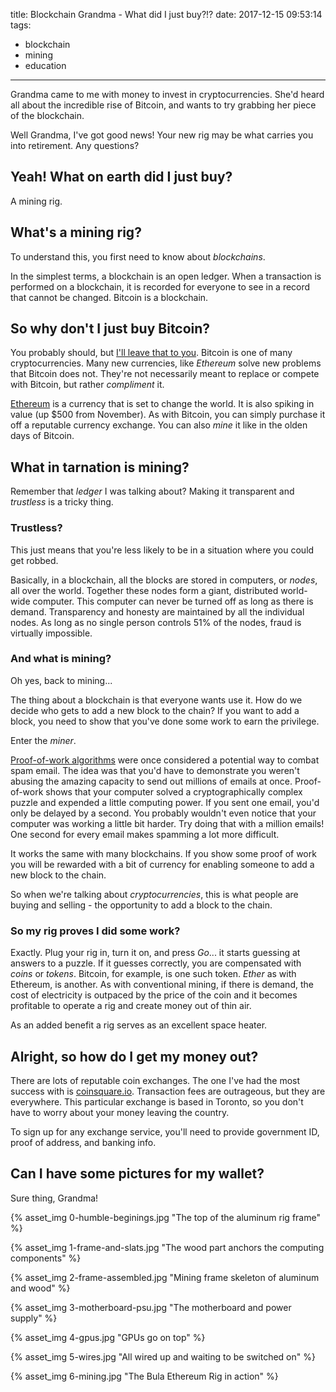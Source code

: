 title: Blockchain Grandma - What did I just buy?!?
date: 2017-12-15 09:53:14
tags:
- blockchain
- mining
- education
---

Grandma came to me with money to invest in cryptocurrencies. She'd heard all about the incredible rise of Bitcoin, and wants to try grabbing her piece of the blockchain.

Well Grandma, I've got good news! Your new rig may be what carries you into retirement. Any questions?

## Yeah! What on earth did I just buy?

A mining rig.

## What's a mining rig?

To understand this, you first need to know about _blockchains_.

In the simplest terms, a blockchain is an open ledger. When a transaction is performed on a blockchain, it is recorded for everyone to see in a record that cannot be changed. Bitcoin is a blockchain.

## So why don't I just buy Bitcoin?

You probably should, but [I'll leave that to you](https://quadrigacx.com). Bitcoin is one of many cryptocurrencies. Many new currencies, like _Ethereum_ solve new problems that Bitcoin does not. They're not necessarily meant to replace or compete with Bitcoin, but rather _compliment_ it.

[Ethereum](https://www.ethereum.org/) is a currency that is set to change the world. It is also spiking in value (up $500 from November). As with Bitcoin, you can simply purchase it off a reputable currency exchange. You can also _mine_ it like in the olden days of Bitcoin.

## What in tarnation is mining?

Remember that _ledger_ I was talking about? Making it transparent and _trustless_ is a tricky thing.

### Trustless?

This just means that you're less likely to be in a situation where you could get robbed.

Basically, in a blockchain, all the blocks are stored in computers, or _nodes_, all over the world. Together these nodes form a giant, distributed world-wide computer. This computer can never be turned off as long as there is demand. Transparency and honesty are maintained by all the individual nodes. As long as no single person controls 51% of the nodes, fraud is virtually impossible. 

### And what is mining?

Oh yes, back to mining...

The thing about a blockchain is that everyone wants use it. How do we decide who gets to add a new block to the chain? If you want to add a block, you need to show that you've done some work to earn the privilege.

Enter the _miner_.

[Proof-of-work algorithms](https://en.wikipedia.org/wiki/Hashcash) were once considered a potential way to combat spam email. The idea was that you'd have to demonstrate you weren't abusing the amazing capacity to send out millions of emails at once. Proof-of-work shows that your computer solved a cryptographically complex puzzle and expended a little computing power. If you sent one email, you'd only be delayed by a second. You probably wouldn't even notice that your computer was working a little bit harder. Try doing that with a million emails! One second for every email makes spamming a lot more difficult.

It works the same with many blockchains. If you show some proof of work you will be rewarded with a bit of currency for enabling someone to add a new block to the chain.

So when we're talking about _cryptocurrencies_, this is what people are buying and selling - the opportunity to add a block to the chain.

### So my rig proves I did some work?

Exactly. Plug your rig in, turn it on, and press _Go_... it starts guessing at answers to a puzzle. If it guesses correctly, you are compensated with _coins_ or _tokens_. Bitcoin, for example, is one such token. _Ether_ as with Ethereum, is another. As with conventional mining, if there is demand, the cost of electricity is outpaced by the price of the coin and it becomes profitable to operate a rig and create money out of thin air.

As an added benefit a rig serves as an excellent space heater.

## Alright, so how do I get my money out?

There are lots of reputable coin exchanges. The one I've had the most success with is [coinsquare.io](https://coinsquare.io). Transaction fees are outrageous, but they are everywhere. This particular exchange is based in Toronto, so you don't have to worry about your money leaving the country.

To sign up for any exchange service, you'll need to provide government ID, proof of address, and banking info.

## Can I have some pictures for my wallet?

Sure thing, Grandma!

{% asset_img 0-humble-beginings.jpg "The top of the aluminum rig frame" %}

{% asset_img 1-frame-and-slats.jpg "The wood part anchors the computing components" %}

{% asset_img 2-frame-assembled.jpg "Mining frame skeleton of aluminum and wood" %}

{% asset_img 3-motherboard-psu.jpg "The motherboard and power supply" %}

{% asset_img 4-gpus.jpg "GPUs go on top" %}

{% asset_img 5-wires.jpg "All wired up and waiting to be switched on" %}

{% asset_img 6-mining.jpg "The Bula Ethereum Rig in action" %}
